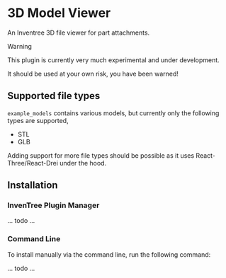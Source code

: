 # 3D Model Viewer

An Inventree 3D file viewer for part attachments.

> [!WARNING]  
> This plugin is currently very much experimental and under development. 
>
> It should be used at your own risk, you have been warned!

## Supported file types
`example_models` contains various models, but currently only the following types are supported,

* STL
* GLB

Adding support for more file types should be possible as it uses React-Three/React-Drei under the hood.


## Installation

### InvenTree Plugin Manager

... todo ...

### Command Line 

To install manually via the command line, run the following command:

... todo ...
